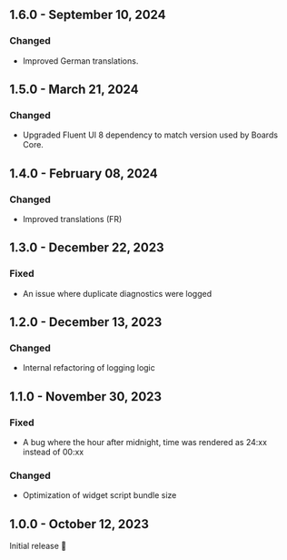 ## 1.6.0 - September 10, 2024

### Changed
- Improved German translations.

## 1.5.0 - March 21, 2024

### Changed
- Upgraded Fluent UI 8 dependency to match version used by Boards Core.

## 1.4.0 - February 08, 2024

### Changed
- Improved translations (FR)

## 1.3.0 - December 22, 2023

### Fixed
- An issue where duplicate diagnostics were logged

## 1.2.0 - December 13, 2023

### Changed
- Internal refactoring of logging logic


## 1.1.0 - November 30, 2023

### Fixed
- A bug where the hour after midnight, time was rendered as 24:xx instead of 00:xx

### Changed
- Optimization of widget script bundle size

## 1.0.0 - October 12, 2023

Initial release 🚀

